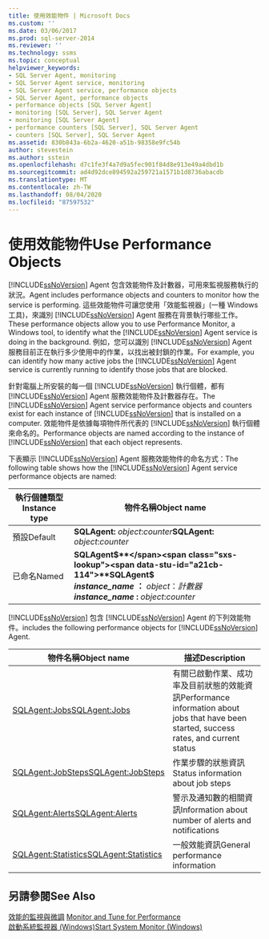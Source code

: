 ```yaml
---
title: 使用效能物件 | Microsoft Docs
ms.custom: ''
ms.date: 03/06/2017
ms.prod: sql-server-2014
ms.reviewer: ''
ms.technology: ssms
ms.topic: conceptual
helpviewer_keywords:
- SQL Server Agent, monitoring
- SQL Server Agent service, monitoring
- SQL Server Agent service, performance objects
- SQL Server Agent, performance objects
- performance objects [SQL Server Agent]
- monitoring [SQL Server], SQL Server Agent
- monitoring [SQL Server Agent]
- performance counters [SQL Server], SQL Server Agent
- counters [SQL Server], SQL Server Agent
ms.assetid: 830b843a-6b2a-4620-a51b-98358e9fc54b
author: stevestein
ms.author: sstein
ms.openlocfilehash: d7c1fe3f4a7d9a5fec901f84d8e913e49a4dbd1b
ms.sourcegitcommit: ad4d92dce894592a259721a1571b1d8736abacdb
ms.translationtype: MT
ms.contentlocale: zh-TW
ms.lasthandoff: 08/04/2020
ms.locfileid: "87597532"
---
```

# <a name="use-performance-objects"></a><span data-ttu-id="a21cb-102">使用效能物件</span><span class="sxs-lookup"><span data-stu-id="a21cb-102">Use Performance Objects</span></span>
  [!INCLUDE[ssNoVersion](../../includes/ssnoversion-md.md)] <span data-ttu-id="a21cb-103">Agent 包含效能物件及計數器，可用來監視服務執行的狀況。</span><span class="sxs-lookup"><span data-stu-id="a21cb-103">Agent includes performance objects and counters to monitor how the service is performing.</span></span> <span data-ttu-id="a21cb-104">這些效能物件可讓您使用「效能監視器」(一種 Windows 工具)，來識別 [!INCLUDE[ssNoVersion](../../includes/ssnoversion-md.md)] Agent 服務在背景執行哪些工作。</span><span class="sxs-lookup"><span data-stu-id="a21cb-104">These performance objects allow you to use Performance Monitor, a Windows tool, to identify what the [!INCLUDE[ssNoVersion](../../includes/ssnoversion-md.md)] Agent service is doing in the background.</span></span> <span data-ttu-id="a21cb-105">例如，您可以識別 [!INCLUDE[ssNoVersion](../../includes/ssnoversion-md.md)] Agent 服務目前正在執行多少使用中的作業，以找出被封鎖的作業。</span><span class="sxs-lookup"><span data-stu-id="a21cb-105">For example, you can identify how many active jobs the [!INCLUDE[ssNoVersion](../../includes/ssnoversion-md.md)] Agent service is currently running to identify those jobs that are blocked.</span></span>  
  
 <span data-ttu-id="a21cb-106">針對電腦上所安裝的每一個 [!INCLUDE[ssNoVersion](../../includes/ssnoversion-md.md)] 執行個體，都有 [!INCLUDE[ssNoVersion](../../includes/ssnoversion-md.md)] Agent 服務效能物件及計數器存在。</span><span class="sxs-lookup"><span data-stu-id="a21cb-106">The [!INCLUDE[ssNoVersion](../../includes/ssnoversion-md.md)] Agent service performance objects and counters exist for each instance of [!INCLUDE[ssNoVersion](../../includes/ssnoversion-md.md)] that is installed on a computer.</span></span> <span data-ttu-id="a21cb-107">效能物件是依據每項物件所代表的 [!INCLUDE[ssNoVersion](../../includes/ssnoversion-md.md)] 執行個體來命名的。</span><span class="sxs-lookup"><span data-stu-id="a21cb-107">Performance objects are named according to the instance of [!INCLUDE[ssNoVersion](../../includes/ssnoversion-md.md)] that each object represents.</span></span>  
  
 <span data-ttu-id="a21cb-108">下表顯示 [!INCLUDE[ssNoVersion](../../includes/ssnoversion-md.md)] Agent 服務效能物件的命名方式：</span><span class="sxs-lookup"><span data-stu-id="a21cb-108">The following table shows how the [!INCLUDE[ssNoVersion](../../includes/ssnoversion-md.md)] Agent service performance objects are named:</span></span>  
  
|<span data-ttu-id="a21cb-109">執行個體類型</span><span class="sxs-lookup"><span data-stu-id="a21cb-109">Instance type</span></span>|<span data-ttu-id="a21cb-110">物件名稱</span><span class="sxs-lookup"><span data-stu-id="a21cb-110">Object name</span></span>|  
|-------------------|-----------------|  
|<span data-ttu-id="a21cb-111">預設</span><span class="sxs-lookup"><span data-stu-id="a21cb-111">Default</span></span>|<span data-ttu-id="a21cb-112">**SQLAgent:** *object*:*counter*</span><span class="sxs-lookup"><span data-stu-id="a21cb-112">**SQLAgent:** *object*:*counter*</span></span>|  
|<span data-ttu-id="a21cb-113">已命名</span><span class="sxs-lookup"><span data-stu-id="a21cb-113">Named</span></span>|<span data-ttu-id="a21cb-114">**SQLAgent$**</span><span class="sxs-lookup"><span data-stu-id="a21cb-114">**SQLAgent$**</span></span><br /> <span data-ttu-id="a21cb-115">***instance_name* ：** *object*：*計數器*</span><span class="sxs-lookup"><span data-stu-id="a21cb-115">***instance_name* :** *object*:*counter*</span></span>|  
  
 [!INCLUDE[ssNoVersion](../../includes/ssnoversion-md.md)] <span data-ttu-id="a21cb-116">包含 [!INCLUDE[ssNoVersion](../../includes/ssnoversion-md.md)] Agent 的下列效能物件。</span><span class="sxs-lookup"><span data-stu-id="a21cb-116">includes the following performance objects for [!INCLUDE[ssNoVersion](../../includes/ssnoversion-md.md)] Agent.</span></span>  
  
|<span data-ttu-id="a21cb-117">物件名稱</span><span class="sxs-lookup"><span data-stu-id="a21cb-117">Object name</span></span>|<span data-ttu-id="a21cb-118">描述</span><span class="sxs-lookup"><span data-stu-id="a21cb-118">Description</span></span>|  
|-----------------|-----------------|  
|[<span data-ttu-id="a21cb-119">SQLAgent:Jobs</span><span class="sxs-lookup"><span data-stu-id="a21cb-119">SQLAgent:Jobs</span></span>](../../relational-databases/performance-monitor/sql-server-agent-jobs-object.md)|<span data-ttu-id="a21cb-120">有關已啟動作業、成功率及目前狀態的效能資訊</span><span class="sxs-lookup"><span data-stu-id="a21cb-120">Performance information about jobs that have been started, success rates, and current status</span></span>|  
|[<span data-ttu-id="a21cb-121">SQLAgent:JobSteps</span><span class="sxs-lookup"><span data-stu-id="a21cb-121">SQLAgent:JobSteps</span></span>](../../relational-databases/performance-monitor/sql-server-agent-jobsteps-object.md)|<span data-ttu-id="a21cb-122">作業步驟的狀態資訊</span><span class="sxs-lookup"><span data-stu-id="a21cb-122">Status information about job steps</span></span>|  
|[<span data-ttu-id="a21cb-123">SQLAgent:Alerts</span><span class="sxs-lookup"><span data-stu-id="a21cb-123">SQLAgent:Alerts</span></span>](../../relational-databases/performance-monitor/sql-server-agent-alerts-object.md)|<span data-ttu-id="a21cb-124">警示及通知數的相關資訊</span><span class="sxs-lookup"><span data-stu-id="a21cb-124">Information about number of alerts and notifications</span></span>|  
|[<span data-ttu-id="a21cb-125">SQLAgent:Statistics</span><span class="sxs-lookup"><span data-stu-id="a21cb-125">SQLAgent:Statistics</span></span>](../../relational-databases/performance-monitor/sql-server-agent-statistics-object.md)|<span data-ttu-id="a21cb-126">一般效能資訊</span><span class="sxs-lookup"><span data-stu-id="a21cb-126">General performance information</span></span>|  
  
## <a name="see-also"></a><span data-ttu-id="a21cb-127">另請參閱</span><span class="sxs-lookup"><span data-stu-id="a21cb-127">See Also</span></span>  
 <span data-ttu-id="a21cb-128">[效能的監視與微調](../../relational-databases/performance/monitor-and-tune-for-performance.md) </span><span class="sxs-lookup"><span data-stu-id="a21cb-128">[Monitor and Tune for Performance](../../relational-databases/performance/monitor-and-tune-for-performance.md) </span></span>  
 [<span data-ttu-id="a21cb-129">啟動系統監視器 &#40;Windows&#41;</span><span class="sxs-lookup"><span data-stu-id="a21cb-129">Start System Monitor &#40;Windows&#41;</span></span>](../../relational-databases/performance/start-system-monitor-windows.md)  
  
  
